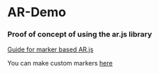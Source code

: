 # AR-Demo
<h3>Proof of concept of using the ar.js library</h3>

<a href="https://ar-js-org.github.io/AR.js-Docs/marker-based/" target="blank">Guide for marker based AR.js</a>
<p>You can make custom markers <a href="https://jeromeetienne.github.io/AR.js/three.js/examples/marker-training/examples/generator.html" target="blank">here</a></p>
